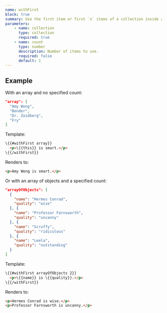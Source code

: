```yaml
---
name: withFirst
block: true
summary: Use the first item or first `n` items of a collection inside a block.
parameters:
    - name: collection
      type: collection
      required: true
    - name: count
      type: number
      description: Number of items to use.
      required: false
      default: 1
---
```


## Example

With an array and no specified count:

```json
"array": [
  "Amy Wong",
  "Bender",
  "Dr. Zoidberg",
  "Fry"
]
```

Template:

```html
\{{#withFirst array}}
  <p>\{{this}} is smart.</p>
\{{/withFirst}}
```

Renders to:

```html
<p>Amy Wong is smart.</p>
```

Or with an array of objects and a specified count:

```json
"arrayOfObjects": [
  {
    "name": "Hermes Conrad",
    "quality": "wise"
  }, {
    "name": "Professor Farnsworth",
    "quality": "uncanny"
  }, {
    "name": "Scruffy",
    "quality": "ridiculous"
  }, {
    "name": "Leela",
    "quality": "outstanding"
  }
]
```

Template:

```html
\{{#withFirst arrayOfObjects 2}}
  <p>\{{name}} is \{{quality}}.</p>
\{{/withFirst}}
```

Renders to:

```html
<p>Hermes Conrad is wise.</p>
<p>Professor Farnsworth is uncanny.</p>
```